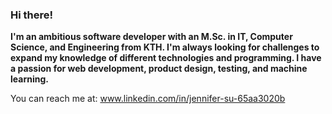 ### Hi there! 

**I'm an ambitious software developer with an M.Sc. in IT, Computer Science, and Engineering from KTH. I'm always looking for challenges to expand my knowledge of different technologies and programming. I have a passion for web development, product design, testing, and machine learning.**

You can reach me at: www.linkedin.com/in/jennifer-su-65aa3020b

